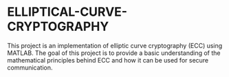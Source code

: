 # ELLIPTICAL-CURVE-CRYPTOGRAPHY
This project is an implementation of elliptic curve cryptography (ECC) using MATLAB. The goal of this project is to provide a basic understanding of the mathematical principles behind ECC and how it can be used for secure communication.
